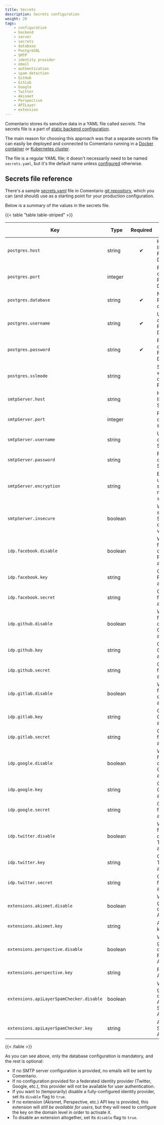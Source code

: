 ```yaml
---
title: Secrets
description: Secrets configuration
weight: 20
tags:
    - configuration
    - backend
    - server
    - secrets
    - database
    - PostgreSQL
    - SMTP
    - identity provider
    - email
    - authentication
    - spam detection
    - GitHub
    - GitLab
    - Google
    - Twitter
    - Akismet
    - Perspective
    - APILayer
    - extension
---
```


Comentario stores its sensitive data in a YAML file called *secrets*. The secrets file is a part of [static backend configuration](static).

<!--more-->

The main reason for choosing this approach was that a separate *secrets* file can easily be deployed and connected to Comentario running in a [Docker container](/installation/docker-image) or [Kubernetes cluster](/installation/helm-chart).

The file is a regular YAML file; it doesn't necessarily need to be named `secrets.yaml`, but it's the default name unless [configured](static) otherwise.

## Secrets file reference

There's a sample [secrets.yaml](https://gitlab.com/comentario/comentario/-/blob/master/k8s/secrets.yaml) file in Comentario [git repository](/about/source-code), which you can (and should) use as a starting point for your production configuration.

Below is a summary of the values in the secrets file.

{{< table "table table-striped" >}}

| Key                                      | Type    | Required | Description                                             |    Default value    |
|------------------------------------------|---------|:--------:|---------------------------------------------------------|:-------------------:|
| `postgres.host`                          | string  |    ✔     | Hostname or IP address of PostgreSQL DB                 |                     |
| `postgres.port`                          | integer |          | Port number of PostgreSQL DB                            |       `5432`        |
| `postgres.database`                      | string  |    ✔     | Name of the PostgreSQL database                         |                     |
| `postgres.username`                      | string  |    ✔     | Username to connect to PostgreSQL DB                    |                     |
| `postgres.password`                      | string  |    ✔     | Password to connect to PostgreSQL DB                    |                     |
| `postgres.sslmode`                       | string  |          | SSL mode when connecting to Postgres DB                 |      `disable`      |
| `smtpServer.host`                        | string  |          | Hostname or IP address of SMTP server                   |                     |
| `smtpServer.port`                        | integer |          | Port number of SMTP server                              |                     |
| `smtpServer.username`                    | string  |          | Username to connect to SMTP server                      |                     |
| `smtpServer.password`                    | string  |          | Password to connect to SMTP server                      |                     |
| `smtpServer.encryption`                  | string  |          | Encryption used for sending mails: `none`, `ssl`, `tls` | Derived from `port` |
| `smtpServer.insecure`                    | boolean |          | Whether to skip server's SSL certificate verification   |       `false`       |
| `idp.facebook.disable`                   | boolean |          | Whether to forcefully disable Facebook authentication   |                     |
| `idp.facebook.key`                       | string  |          | Client ID for Facebook authentication                   |                     |
| `idp.facebook.secret`                    | string  |          | Client secret for Facebook authentication               |                     |
| `idp.github.disable`                     | boolean |          | Whether to forcefully disable GitHub authentication     |                     |
| `idp.github.key`                         | string  |          | Client ID for GitHub authentication                     |                     |
| `idp.github.secret`                      | string  |          | Client secret for GitHub authentication                 |                     |
| `idp.gitlab.disable`                     | boolean |          | Whether to forcefully disable GitLab authentication     |                     |
| `idp.gitlab.key`                         | string  |          | Client ID for GitLab authentication                     |                     |
| `idp.gitlab.secret`                      | string  |          | Client secret for GitLab authentication                 |                     |
| `idp.google.disable`                     | boolean |          | Whether to forcefully disable Google authentication     |                     |
| `idp.google.key`                         | string  |          | Client ID for Google authentication                     |                     |
| `idp.google.secret`                      | string  |          | Client secret for Google authentication                 |                     |
| `idp.twitter.disable`                    | boolean |          | Whether to forcefully disable Twitter authentication    |                     |
| `idp.twitter.key`                        | string  |          | Client ID for Twitter authentication                    |                     |
| `idp.twitter.secret`                     | string  |          | Client secret for Twitter authentication                |                     |
| `extensions.akismet.disable`             | boolean |          | Whether to globally disable Akismet API                 |                     |
| `extensions.akismet.key`                 | string  |          | Akismet API key                                         |                     |
| `extensions.perspective.disable`         | boolean |          | Whether to globally disable Perspective API             |                     |
| `extensions.perspective.key`             | string  |          | Perspective API key                                     |                     |
| `extensions.apiLayerSpamChecker.disable` | boolean |          | Whether to globally disable APILayer SpamChecker API    |                     |
| `extensions.apiLayerSpamChecker.key`     | string  |          | APILayer SpamChecker API key                            |                     |
{{< /table >}}

As you can see above, only the database configuration is mandatory, and the rest is optional:

* If no SMTP server configuration is provided, no emails will be sent by Comentario.
* If no configuration provided for a federated identity provider (Twitter, Google, etc.), this provider will not be available for user authentication.
* If you want to (temporarily) disable a fully-configured identity provider, set its `disable` flag to `true`.
* If no extension (Akismet, Perspective, etc.) API key is provided, this extension will *still be available for users*, but they will need to configure the key on the domain level in order to activate it.
* To disable an extension altogether, set its `disable` flag to `true`.
